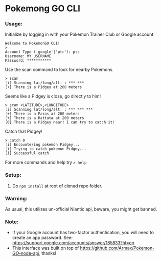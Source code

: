 # Pokemong GO CLI

### Usage:
Initialize by logging in with your Pokemon Trainer Club or Google account.
```
Welcome to PokemonGO CLI!
>
Account Type ('google'|'ptc'): ptc
Username: MY_USERNAME
Password: ***********
```
Use the scan command to look for nearby Pokemons.
```
> scan
[i] Scanning lat/long/alt: : *** ***
[+] There is a Pidgey at 200 meters
```
Seems like a Pidgey is close, go directly to him!
```
> scan <LATITUDE>,<LONGITUDE>
[i] Scanning lat/long/alt: : *** *** ***
[+] There is a Paras at 200 meters
[+] There is a Rattata at 200 meters
[0] There is a Pidgey near! I can try to catch it!
```
Catch that Pidgey!
```
> catch 0
[i] Encountering pokemon Pidgey...
[i] Trying to catch pokemon Pidgey...
[i] Successful catch
```
For more commands and help try `> help`

### Setup:
1. Do `npm install` at root of cloned repo folder.

### Warning:
As usual, this utilizes un-official Niantic api, beware, you might get banned.

### Note:
* If your Google account has two-factor authentication, you will need to create an app password. See: https://support.google.com/accounts/answer/185833?hl=en.
* This interface was built on top of https://github.com/Armax/Pokemon-GO-node-api, thanks!
